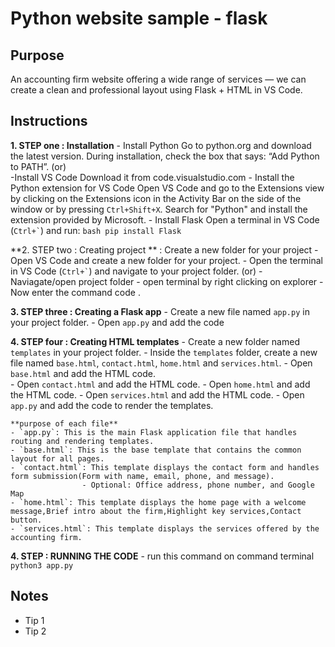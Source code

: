 #   Python website sample - flask

## Purpose
An accounting firm website offering a wide range of services — we can create a clean and professional layout using Flask + HTML in VS Code.

## Instructions
**1. STEP one : Installation** 
    - Install Python
        Go to python.org and download the latest version.
        During installation, check the box that says: “Add Python to PATH”.
    (or)    
    -Install VS Code
        Download it from code.visualstudio.com
        - Install the Python extension for VS Code
            Open VS Code and go to the Extensions view by clicking on the Extensions icon in the Activity Bar on the side of the window or by pressing `Ctrl+Shift+X`.
            Search for "Python" and install the extension provided by Microsoft.
        - Install Flask
            Open a terminal in VS Code (`` Ctrl+` ``) and run:
            ```bash
            pip install Flask
            ```

**2. STEP two : Creating project ** : 
    Create a new folder for your project
    - Open VS Code and create a new folder for your project.
    - Open the terminal in VS Code (`` Ctrl+` ``) and navigate to your project folder.
    (or)
    - Naviagate/open project folder
    - open terminal by right clicking on explorer
    - Now enter the command code .

**3. STEP three : Creating a Flask app** 
    - Create a new file named `app.py` in your project folder.
    - Open `app.py` and add the code 

**4. STEP four : Creating HTML templates** 
    - Create a new folder named `templates` in your project folder.
    - Inside the `templates` folder, create a new file named `base.html`, `contact.html`, `home.html` and `services.html`.
    - Open `base.html` and add the HTML code.  
    - Open `contact.html` and add the HTML code.
    - Open `home.html` and add the HTML code.
    - Open `services.html` and add the HTML code.
    - Open `app.py` and add the code to render the templates.

    **purpose of each file**
    - `app.py`: This is the main Flask application file that handles routing and rendering templates.
    - `base.html`: This is the base template that contains the common layout for all pages.
    - `contact.html`: This template displays the contact form and handles form submission(Form with name, email, phone, and message).
                    - Optional: Office address, phone number, and Google Map
    - `home.html`: This template displays the home page with a welcome message,Brief intro about the firm,Highlight key services,Contact button.
    - `services.html`: This template displays the services offered by the accounting firm.


**4. STEP  : RUNNING THE CODE**
    - run this command on command terminal ``python3 app.py`` 



## Notes
- Tip 1
- Tip 2




